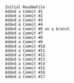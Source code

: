     Initial ReadmeFile
    Added a Commit #1
    Added a Commit #2
    Added a Commit #3
    Added a Commit #4
    Added a Commit #6 on a branch
    Added a Commit #7
    Added a Commit #8
    Added a Commit #9
    Added a Commit #10
    Added a Commit #11
    Added a Commit #12
    Added a Commit #13
    Added a Commit #14
    Added a Commit #15
    Added a Commit #16
    Added a Commit #17
    
    
